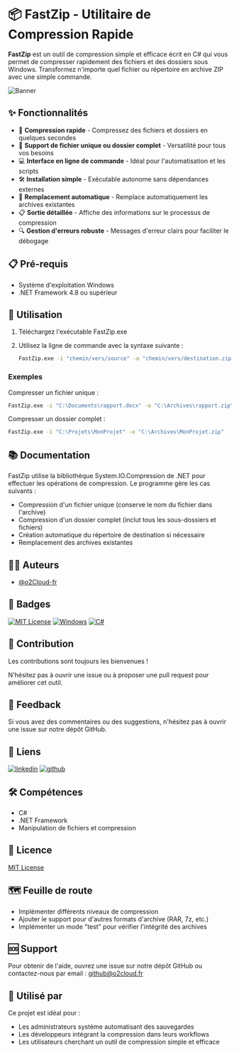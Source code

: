 # 📦 FastZip - Utilitaire de Compression Rapide

**FastZip** est un outil de compression simple et efficace écrit en C# qui vous permet de compresser rapidement des fichiers et des dossiers sous Windows. Transformez n'importe quel fichier ou répertoire en archive ZIP avec une simple commande.

![Banner](https://o2cloud.fr/logo/o2Cloud.png)

## ✨ Fonctionnalités

- 🚀 **Compression rapide** - Compressez des fichiers et dossiers en quelques secondes
- 📂 **Support de fichier unique ou dossier complet** - Versatilité pour tous vos besoins
- 💻 **Interface en ligne de commande** - Idéal pour l'automatisation et les scripts
- 🛠️ **Installation simple** - Exécutable autonome sans dépendances externes
- 🔄 **Remplacement automatique** - Remplace automatiquement les archives existantes
- 📋 **Sortie détaillée** - Affiche des informations sur le processus de compression
- 🔍 **Gestion d'erreurs robuste** - Messages d'erreur clairs pour faciliter le débogage

## 📋 Pré-requis

- Système d'exploitation Windows
- .NET Framework 4.8 ou supérieur

## 🚀 Utilisation

1. Téléchargez l'exécutable FastZip.exe
2. Utilisez la ligne de commande avec la syntaxe suivante :

   ```bash
   FastZip.exe -i "chemin/vers/source" -o "chemin/vers/destination.zip"
   ```

### Exemples

Compresser un fichier unique :
```bash
FastZip.exe -i "C:\Documents\rapport.docx" -o "C:\Archives\rapport.zip"
```

Compresser un dossier complet :
```bash
FastZip.exe -i "C:\Projets\MonProjet" -o "C:\Archives\MonProjet.zip"
```

## 📚 Documentation

FastZip utilise la bibliothèque System.IO.Compression de .NET pour effectuer les opérations de compression. Le programme gère les cas suivants :

- Compression d'un fichier unique (conserve le nom du fichier dans l'archive)
- Compression d'un dossier complet (inclut tous les sous-dossiers et fichiers)
- Création automatique du répertoire de destination si nécessaire
- Remplacement des archives existantes

## 👨‍💻 Auteurs

- [@o2Cloud-fr](https://www.github.com/o2Cloud-fr)

## 🔖 Badges

[![MIT License](https://img.shields.io/badge/License-MIT-green.svg)](https://opensource.org/licenses/MIT)
[![Windows](https://img.shields.io/badge/Platform-Windows-0078D6?logo=windows)](https://github.com/o2Cloud-fr/FastZip)
[![C#](https://img.shields.io/badge/Language-CSharp-239120?logo=c-sharp)](https://github.com/o2Cloud-fr/FastZip)

## 🤝 Contribution

Les contributions sont toujours les bienvenues !

N'hésitez pas à ouvrir une issue ou à proposer une pull request pour améliorer cet outil.

## 💬 Feedback

Si vous avez des commentaires ou des suggestions, n'hésitez pas à ouvrir une issue sur notre dépôt GitHub.

## 🔗 Liens

[![linkedin](https://img.shields.io/badge/linkedin-0A66C2?style=for-the-badge&logo=linkedin&logoColor=white)](https://www.linkedin.com/in/remi-simier-2b30142a1/)
[![github](https://img.shields.io/badge/github-181717?style=for-the-badge&logo=github&logoColor=white)](https://github.com/o2Cloud-fr)

## 🛠️ Compétences

- C#
- .NET Framework
- Manipulation de fichiers et compression

## 📝 Licence

[MIT License](https://opensource.org/licenses/MIT)

## 🗺️ Feuille de route

- Implémenter différents niveaux de compression
- Ajouter le support pour d'autres formats d'archive (RAR, 7z, etc.)
- Implémenter un mode "test" pour vérifier l'intégrité des archives

## 🆘 Support

Pour obtenir de l'aide, ouvrez une issue sur notre dépôt GitHub ou contactez-nous par email : github@o2cloud.fr

## 💼 Utilisé par

Ce projet est idéal pour :
- Les administrateurs système automatisant des sauvegardes
- Les développeurs intégrant la compression dans leurs workflows
- Les utilisateurs cherchant un outil de compression simple et efficace
